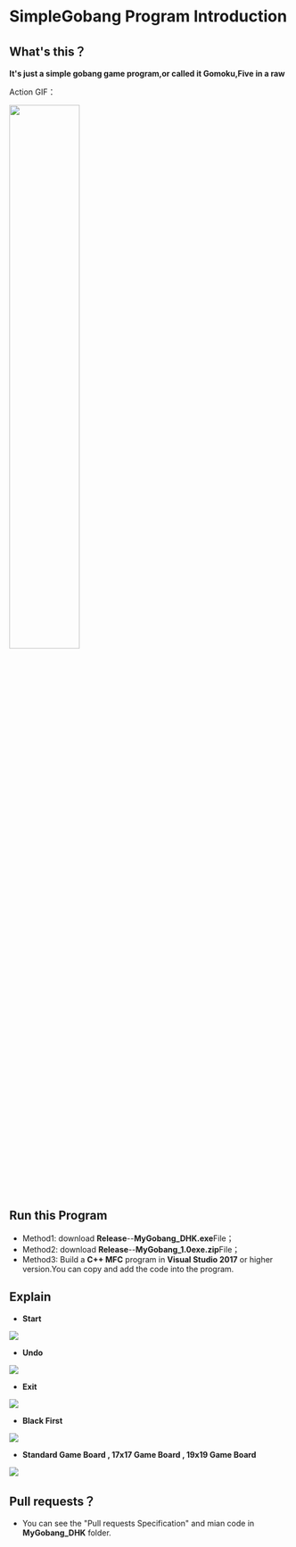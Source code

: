 SimpleGobang Program Introduction
=======
## What's this？
**It's just a simple gobang game program,or called it Gomoku,Five in a raw**

Action GIF：

<img src="https://github.com/Vaczzy/MFC-SimpleGobang/raw/master/GIF/demo5.gif" width=50% height=50%>

## Run this Program
* Method1: download **Release**--**MyGobang_DHK.exe**File；
* Method2: download **Release**--**MyGobang_1.0exe.zip**File；
* Method3: Build a **C++ MFC** program in **Visual Studio 2017** or higher version.You can copy and add the code into the program.
## Explain
* **Start**    
<img src="https://github.com/Vaczzy/MFC-SimpleGobang/raw/master/Img/start.PNG">

* **Undo**    
<img src="https://github.com/Vaczzy/MFC-SimpleGobang/raw/master/Img/withdraw.PNG">

* **Exit**    
<img src="https://github.com/Vaczzy/MFC-SimpleGobang/raw/master/Img/exit.PNG">

* **Black First**    
<img src="https://github.com/Vaczzy/MFC-SimpleGobang/raw/master/Img/tip.PNG">

* **Standard Game Board , 17x17 Game Board , 19x19 Game Board**    
<img src="https://github.com/Vaczzy/MFC-SimpleGobang/raw/master/Img/radio.PNG">

## Pull requests？
* You can see the "Pull requests Specification" and mian code in **MyGobang_DHK** folder.
